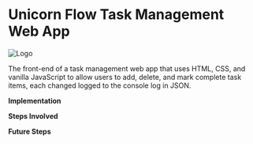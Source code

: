# Unicorn Flow Task Management Web App
![Logo](https://github.com/user-attachments/assets/f0c8f4c7-f3de-4097-a3cb-63b5da377ccc)

The front-end of a task management web app that uses HTML, CSS, and vanilla JavaScript to allow users to add, delete, and mark complete task items, each changed logged to the console log in JSON.

**Implementation**

**Steps Involved**

**Future Steps**
